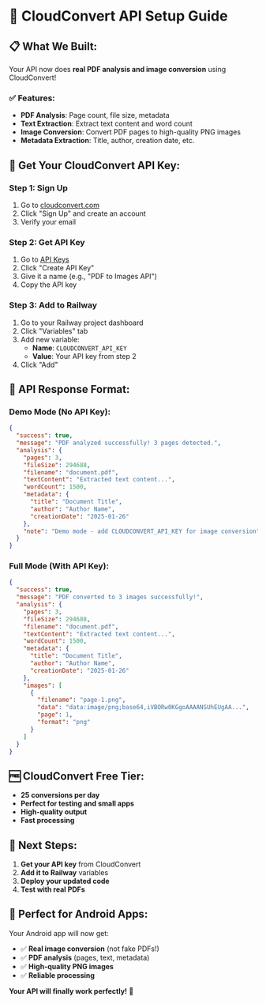 # 🚀 CloudConvert API Setup Guide

## 📋 What We Built:

Your API now does **real PDF analysis and image conversion** using CloudConvert!

### ✅ Features:
- **PDF Analysis**: Page count, file size, metadata
- **Text Extraction**: Extract text content and word count
- **Image Conversion**: Convert PDF pages to high-quality PNG images
- **Metadata Extraction**: Title, author, creation date, etc.

## 🔑 Get Your CloudConvert API Key:

### Step 1: Sign Up
1. Go to [cloudconvert.com](https://cloudconvert.com)
2. Click "Sign Up" and create an account
3. Verify your email

### Step 2: Get API Key
1. Go to [API Keys](https://cloudconvert.com/dashboard/api-keys)
2. Click "Create API Key"
3. Give it a name (e.g., "PDF to Images API")
4. Copy the API key

### Step 3: Add to Railway
1. Go to your Railway project dashboard
2. Click "Variables" tab
3. Add new variable:
   - **Name**: `CLOUDCONVERT_API_KEY`
   - **Value**: Your API key from step 2
4. Click "Add"

## 🎯 API Response Format:

### Demo Mode (No API Key):
```json
{
  "success": true,
  "message": "PDF analyzed successfully! 3 pages detected.",
  "analysis": {
    "pages": 3,
    "fileSize": 294688,
    "filename": "document.pdf",
    "textContent": "Extracted text content...",
    "wordCount": 1500,
    "metadata": {
      "title": "Document Title",
      "author": "Author Name",
      "creationDate": "2025-01-26"
    },
    "note": "Demo mode - add CLOUDCONVERT_API_KEY for image conversion"
  }
}
```

### Full Mode (With API Key):
```json
{
  "success": true,
  "message": "PDF converted to 3 images successfully!",
  "analysis": {
    "pages": 3,
    "fileSize": 294688,
    "filename": "document.pdf",
    "textContent": "Extracted text content...",
    "wordCount": 1500,
    "metadata": {
      "title": "Document Title",
      "author": "Author Name",
      "creationDate": "2025-01-26"
    },
    "images": [
      {
        "filename": "page-1.png",
        "data": "data:image/png;base64,iVBORw0KGgoAAAANSUhEUgAA...",
        "page": 1,
        "format": "png"
      }
    ]
  }
}
```

## 🆓 CloudConvert Free Tier:

- **25 conversions per day**
- **Perfect for testing and small apps**
- **High-quality output**
- **Fast processing**

## 🚀 Next Steps:

1. **Get your API key** from CloudConvert
2. **Add it to Railway** variables
3. **Deploy your updated code**
4. **Test with real PDFs**

## 📱 Perfect for Android Apps:

Your Android app will now get:
- ✅ **Real image conversion** (not fake PDFs!)
- ✅ **PDF analysis** (pages, text, metadata)
- ✅ **High-quality PNG images**
- ✅ **Reliable processing**

**Your API will finally work perfectly!** 🎉
